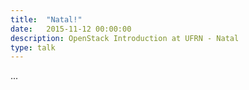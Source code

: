 ```yaml
---
title:  "Natal!"
date:   2015-11-12 00:00:00
description: OpenStack Introduction at UFRN - Natal
type: talk
---
```


...
